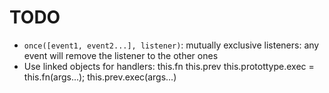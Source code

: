 # TODO

* `once([event1, event2...], listener)`: mutually exclusive listeners: any event will remove the listener to the other ones
* Use linked objects for handlers:
	this.fn
	this.prev
	this.protottype.exec = this.fn(args...); this.prev.exec(args...)
